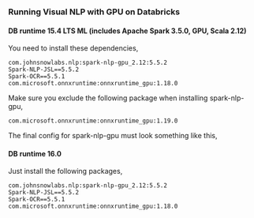 ### Running Visual NLP with GPU on Databricks
#### DB runtime 15.4 LTS ML (includes Apache Spark 3.5.0, GPU, Scala 2.12)
You need to install these dependencies,
```
com.johnsnowlabs.nlp:spark-nlp-gpu_2.12:5.5.2
Spark-NLP-JSL==5.5.2
Spark-OCR==5.5.1
com.microsoft.onnxruntime:onnxruntime_gpu:1.18.0
```
Make sure you exclude the following package when installing spark-nlp-gpu,

```
com.microsoft.onnxruntime:onnxruntime_gpu:1.19.0
```
The final config for spark-nlp-gpu must look something like this,




#### DB runtime 16.0
Just install the following packages,

```
com.johnsnowlabs.nlp:spark-nlp-gpu_2.12:5.5.2
Spark-NLP-JSL==5.5.2
Spark-OCR==5.5.1
com.microsoft.onnxruntime:onnxruntime_gpu:1.18.0
```
